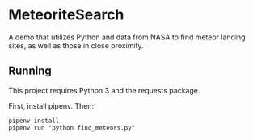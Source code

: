 # MeteoriteSearch
A demo that utilizes Python and data from NASA to find meteor landing sites, as well as those in close proximity.

## Running

This project requires Python 3 and the requests package.

First, install pipenv. Then:

```
pipenv install
pipenv run "python find_meteors.py"
```
